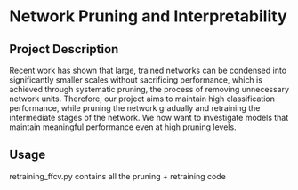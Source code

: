 # Network Pruning and Interpretability

## Project Description

Recent work has shown that large, trained networks can be condensed  into significantly smaller scales without sacrificing performance, which is achieved through systematic pruning, the process of removing unnecessary network units. Therefore, our project aims to maintain high classification performance, while pruning the network gradually and retraining the intermediate stages of the network. We now want to investigate models that maintain meaningful performance even at high pruning levels. 


## Usage

retraining_ffcv.py contains all the pruning + retraining code






 
